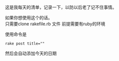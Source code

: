 这是我每天的清单，记录一下，以防以后老了记不住事情。  

如果你想使用这个的话。  
只需要clone rakefile.rb 文件 
前提需要有ruby的环境   

使用命令是  

	rake post title=""

然后会自动添加今天的日期  